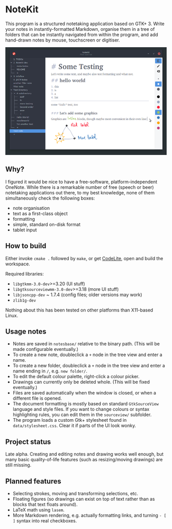 # NoteKit
This program is a structured notetaking application based on GTK+ 3. Write your notes in instantly-formatted Markdown, organise them in a tree of folders that can be instantly navigated from within the program, and add hand-drawn notes by mouse, touchscreen or digitiser.

![Screenshot](/screenshots/notekit-example.png?raw=true)
## Why?
I figured it would be nice to have a free-software, platform-independent OneNote. While there is a remarkable number of free (speech or beer) notetaking applications out there, to my best knowledge, none of them simultaneously check the following boxes:

* note organisation
* text as a first-class object
* formatting
* simple, standard on-disk format
* tablet input

## How to build
Either invoke `cmake .` followed by `make`, or get [CodeLite](https://codelite.org/), open and build the workspace.

Required libraries:

* `libgtkmm-3.0-dev`>=3.20 (UI stuff)
* `libgtksourceviewmm-3.0-dev`>=3.18 (more UI stuff)
* `libjsoncpp-dev` ~ 1.7.4 (config files; older versions may work)
* `zlib1g-dev`

Nothing about this has been tested on other platforms than X11-based Linux.
## Usage notes
* Notes are saved in `notesbase/` relative to the binary path. (This will be made configurable eventually.)
* To create a new note, doubleclick a `+` node in the tree view and enter a name.
* To create a new folder, doubleclick a `+` node in the tree view and enter a name ending in `/`, e.g. `new folder/`.
* To edit the default colour palette, right-click a colour picker.
* Drawings can currently only be deleted whole. (This will be fixed eventually.)
* Files are saved automatically when the window is closed, or when a different file is opened.
* The document formatting is mostly based on standard `GtkSourceView` language and style files. If you want to change colours or syntax highlighting rules, you can edit them in the `sourceview/` subfolder.
* The program loads a custom Gtk+ stylesheet found in `data/stylesheet.css`. Clear it if parts of the UI look wonky.

## Project status
Late alpha. Creating and editing notes and drawing works well enough, but many basic quality-of-life features (such as resizing/moving drawings) are still missing.

## Planned features
* Selecting strokes, moving and transforming selections, etc.
* Floating figures (so drawings can exist on top of text rather than as blocks that text floats around).
* LaTeX math using `lasem`.
* More Markdown rendering, e.g. actually formatting links, and turning `- [ ]` syntax into real checkboxes.
